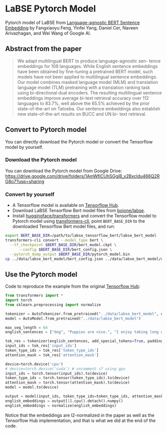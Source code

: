 # LaBSE Pytorch Model

Pytorch model of LaBSE from [Language-agnostic BERT Sentence Embedding](https://arxiv.org/abs/2007.01852) by Fangxiaoyu Feng, Yinfei Yang, Daniel Cer, Naveen Arivazhagan, and Wei Wang of Google AI.

## Abstract from the paper

> We adapt multilingual BERT to produce language-agnostic sen- tence embeddings for 109 languages. While English sentence embeddings have been obtained by fine-tuning a pretrained BERT model, such models have not been applied to multilingual sentence embeddings. Our model combines masked language model (MLM) and translation language model (TLM) pretraining with a translation ranking task using bi-directional dual encoders. The resulting multilingual sentence embeddings improve average bi-text retrieval accuracy over 112 languages to 83.7%, well above the 65.5% achieved by the prior state-of-the-art on Tatoeba. Our sentence embeddings also establish new state-of-the-art results on BUCC and UN bi- text retrieval.

## Convert to Pytorch model
You can directly download the Pytorch model or convert the Tensorflow model by yourself.
### Download the Pytorch model
You can download the Pytorch model from Google Drive: https://drive.google.com/drive/folders/1AmWfiCUhSGgjB_v2Bxcldu466Q2RG8o7?usp=sharing
### Convert by yourself
- A Tensorflow model is available on [Tensorflow Hub](https://tfhub.dev/google/LaBSE/1). 
- Download LaBSE Tensorflow Bert model files from [bojone/labse](https://github.com/bojone/labse#language-agnostic-bert-sentence-embedding-labse).
- Install [huggingface/transformers](https://github.com/huggingface/transformers) and convert the Tensorflow model to Pytorch model using [transformers-cli](https://huggingface.co/transformers/converting_tensorflow_models.html), point `BERT_BASE_DIR` to the downloaded Tensorflow Bert model files, and run:
```bash
export BERT_BASE_DIR=/path/to/labse_tensorflow_bert/labse_bert_model
transformers-cli convert --model_type bert \
  --tf_checkpoint $BERT_BASE_DIR/bert_model.ckpt \
      --config $BERT_BASE_DIR/bert_config.json \
  --pytorch_dump_output $BERT_BASE_DIR/pytorch_model.bin
cp ../data/labse_bert_model/bert_config.json ../data/labse_bert_model/config.json 
```

## Use the Pytorch model
Code to reproduce the example from the original [Tensorflow Hub](https://tfhub.dev/google/LaBSE/1):
```python
from transformers import *
import torch
from sklearn.preprocessing import normalize

tokenizer = AutoTokenizer.from_pretrained("../data/labse_bert_model", do_lower_case=False)
model = AutoModel.from_pretrained("../data/labse_bert_model")

max_seq_length = 64
english_sentences = ["dog", "Puppies are nice.", "I enjoy taking long walks along the beach with my dog."]

tok_res = tokenizer(english_sentences, add_special_tokens=True, padding='max_length', max_length=max_seq_length)
input_ids = tok_res['input_ids']
token_type_ids = tok_res['token_type_ids']
attention_mask = tok_res['attention_mask']

device=torch.device('cpu')
# device=torch.device('cuda') # uncomment if using gpu
input_ids = torch.tensor(input_ids).to(device)
token_type_ids = torch.tensor(token_type_ids).to(device)
attention_mask = torch.tensor(attention_mask).to(device)
model = model.to(device)

output = model(input_ids, token_type_ids=token_type_ids, attention_mask=attention_mask)
english_embeddings = output[1].cpu().detach().numpy()
english_embeddings = normalize(english_embeddings)
```
Notice that the embeddings are l2-normalized in the paper as well as the Tensorflow Hub implementation, and that is what we did at the end of the code.

